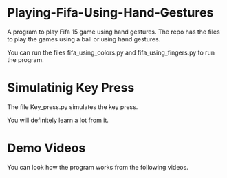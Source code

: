 # Playing-Fifa-Using-Hand-Gestures
A program to play Fifa 15 game using hand gestures. The repo has the files to play the games using a ball or using hand gestures. 

You can run the files fifa_using_colors.py and fifa_using_fingers.py to run the program.

# Simulatinig Key Press
The file Key_press.py simulates the key press. 

You will definitely learn a lot from it.

# Demo Videos
You can look how the program works from the following videos.
